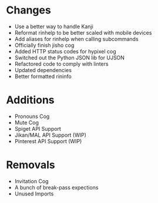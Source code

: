 # Changes 
- Use a better way to handle Kanji
- Reformat rinhelp to be better scaled with mobile devices
- Add aliases for rinhelp when calling subcommands
- Officially finish jisho cog
- Added HTTP status codes for hypixel cog
- Switched out the Python JSON lib for UJSON
- Refactored code to comply with linters
- Updated dependencies
- Better formatted rininfo

# Additions
- Pronouns Cog
- Mute Cog
- Spiget API Support
- Jikan/MAL API Support (WIP)
- Pinterest API Support (WIP)

# Removals
- Invitation Cog
- A bunch of break-pass expections
- Unused Imports
